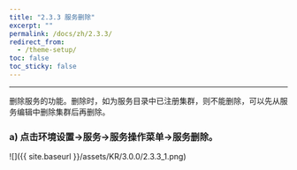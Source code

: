 ```yaml
---
title: "2.3.3 服务删除"
excerpt: ""
permalink: /docs/zh/2.3.3/
redirect_from:
  - /theme-setup/
toc: false
toc_sticky: false
---
```


---
删除服务的功能。删除时，如为服务目录中已注册集群，则不能删除，可以先从服务编辑中删除集群后再删除。

### a\) 点击环境设置→服务→服务操作菜单→服务删除。
![]({{ site.baseurl }}/assets/KR/3.0.0/2.3.3_1.png)
